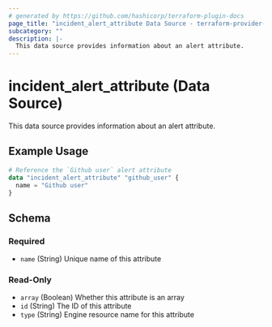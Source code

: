 ```yaml
---
# generated by https://github.com/hashicorp/terraform-plugin-docs
page_title: "incident_alert_attribute Data Source - terraform-provider-incident"
subcategory: ""
description: |-
  This data source provides information about an alert attribute.
---
```


# incident_alert_attribute (Data Source)

This data source provides information about an alert attribute.

## Example Usage

```terraform
# Reference the `Github user` alert attribute
data "incident_alert_attribute" "github_user" {
  name = "Github user"
}
```

<!-- schema generated by tfplugindocs -->
## Schema

### Required

- `name` (String) Unique name of this attribute

### Read-Only

- `array` (Boolean) Whether this attribute is an array
- `id` (String) The ID of this attribute
- `type` (String) Engine resource name for this attribute


